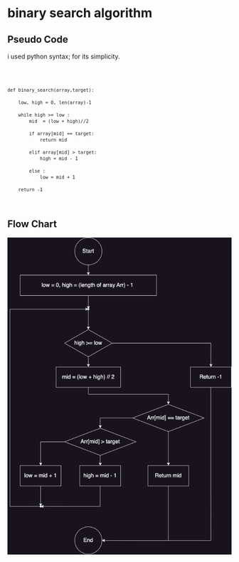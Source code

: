 # binary search algorithm


## Pseudo Code

i used python syntax; for its simplicity.

<code>
    
    def binary_search(array,target):
    
        low, high = 0, len(array)-1
    
        while high >= low :
            mid  = (low + high)//2

            if array[mid] == target:
                return mid
        
            elif array[mid] > target:
                high = mid - 1

            else :
                low = mid + 1
                
        return -1
</code>

## Flow Chart
![Flow Chart](FlowChart.png)
